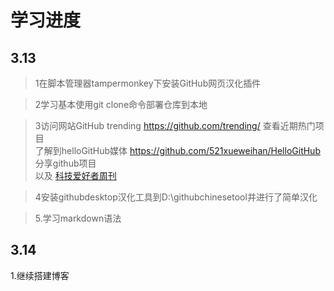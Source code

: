 # 学习进度
## 3.13
>1在脚本管理器tampermonkey下安装GitHub网页汉化插件 

>2学习基本使用git clone命令部署仓库到本地

>3访问网站GitHub trending  https://github.com/trending/ 查看近期热门项目  
了解到helloGitHub媒体 https://github.com/521xueweihan/HelloGitHub 分享github项目  
以及 [科技爱好者周刊](https://github.com/ruanyf/weekly)

>4安装githubdesktop汉化工具到D:\githubchinesetool并进行了简单汉化  

>5.学习markdown语法  
## 3.14
1.继续搭建博客